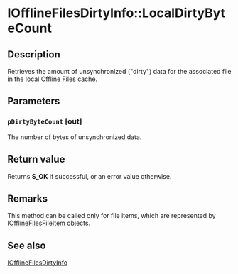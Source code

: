 # IOfflineFilesDirtyInfo::LocalDirtyByteCount

## Description

Retrieves the amount of unsynchronized ("dirty") data for the associated file in the local Offline Files cache.

## Parameters

### `pDirtyByteCount` [out]

The number of bytes of unsynchronized data.

## Return value

Returns **S_OK** if successful, or an error value otherwise.

## Remarks

This method can be called only for file items, which are represented by [IOfflineFilesFileItem](https://learn.microsoft.com/previous-versions/windows/desktop/api/cscobj/nn-cscobj-iofflinefilesfileitem) objects.

## See also

[IOfflineFilesDirtyInfo](https://learn.microsoft.com/previous-versions/windows/desktop/api/cscobj/nn-cscobj-iofflinefilesdirtyinfo)